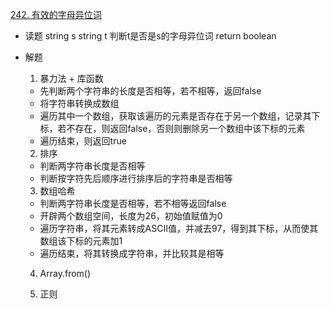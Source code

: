 [242. 有效的字母异位词](https://leetcode-cn.com/problems/valid-anagram/)

- 读题
  string s
  string t
  判断t是否是s的字母异位词
  return boolean
   
- 解题
  1. 暴力法 + 库函数
    - 先判断两个字符串的长度是否相等，若不相等，返回false
    - 将字符串转换成数组
    - 遍历其中一个数组，获取该遍历的元素是否存在于另一个数组，记录其下标，若不存在，则返回false，否则则删除另一个数组中该下标的元素
    - 遍历结束，则返回true

  2. 排序
    - 判断两字符串长度是否相等
    - 判断按字符先后顺序进行排序后的字符串是否相等

  3. 数组哈希
    - 判断两字符串长度是否相等，若不相等返回false
    - 开辟两个数组空间，长度为26，初始值赋值为0
    - 遍历字符串，将其元素转成ASCII值，并减去97，得到其下标，从而使其数组该下标的元素加1
    - 遍历结束，将其转换成字符串，并比较其是相等

  4. Array.from()
  
  5. 正则